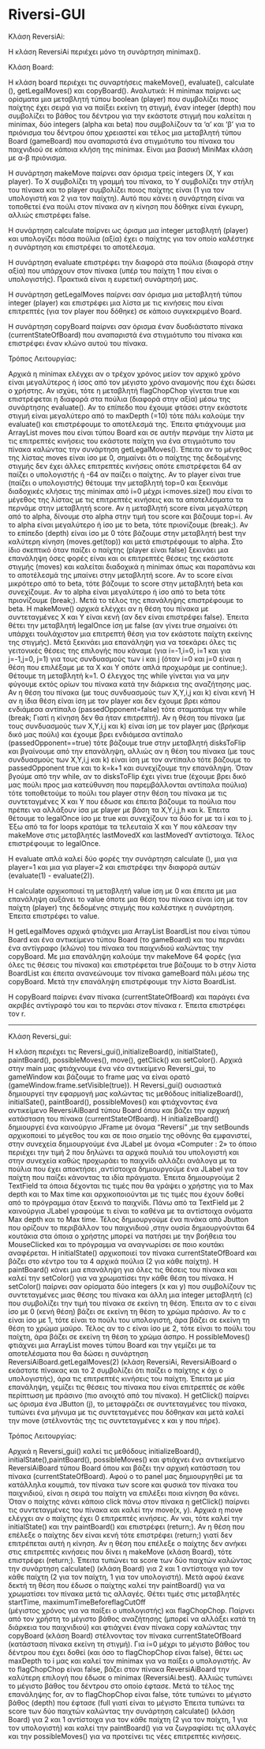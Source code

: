 # Riversi-GUI

Κλάση ReversiAi:

Η κλάση ReversiAi περιέχει μόνο τη συνάρτηση minimax().

Κλάση Board:

Η κλάση board περιέχει τις συναρτήσεις makeMove(), evaluate(), calculate (), getLegalMoves() και copyBoard().
Αναλυτικά:
Η minimax παίρνει ως ορίσματα μια μεταβλητή τύπου boolean (player) που συμβολίζει ποιος παίχτης έχει σειρά για
να παίξει εκείνη τη στιγμή, έναν integer (depth) που συμβολίζει το βάθος του δέντρου για την εκάστοτε στιγμή που
καλείται η minimax, δύο integers (alpha και beta) που συμβολίζουν τα ‘α’ και ‘β’ για το πριόνισμα του δέντρου όπου
χρειαστεί και τέλος μια μεταβλητή τύπου Board (gameBoard) που αναπαριστά ένα στιγμιότυπο του πίνακα του παιχνιδιού
σε κάποια κλήση της minimax. Είναι μια βασική MiniMax κλάση με α-β πριόνισμα.

Η συνάρτηση makeMove παίρνει σαν όρισμα τρείς integers (X, Y και player). Το X συμβολίζει τη γραμμή του πίνακα, το
Y συμβολίζει την στήλη του πίνακα και το player συμβολίζει ποιος παίχτης είναι (1 για τον υπολογιστή και 2 για τον
παίχτη). Αυτό που κάνει η συνάρτηση είναι να τοποθετεί ένα πούλι στον πίνακα αν η κίνηση που δόθηκε είναι
έγκυρη, αλλιώς επιστρέφει false.

Η συνάρτηση calculate παίρνει ως όρισμα μια integer μεταβλητή (player) και υπολογίζει πόσα πούλια (αξία) έχει ο
παίχτης για τον οποίο καλέστηκε η συνάρτηση και επιστρέφει το αποτέλεσμα.

Η συνάρτηση evaluate επιστρέφει την διαφορά στα πούλια (διαφορά στην αξία) που υπάρχουν στον πίνακα (υπέρ του
παίχτη 1 που είναι ο υπολογιστής). Πρακτικά είναι η ευρετική συνάρτησή μας.

Η συνάρτηση getLegalMoves παίρνει σαν όρισμα μια μεταβλητή τύπου integer (player) και επιστρέφει μια λίστα με
τις κινήσεις που είναι επιτρεπτές (για τον player που δόθηκε) σε κάποιο συγκεκριμένο Βoard.

Η συνάρτηση copyBoard παίρνει σαν όρισμα έναν δυσδιάστατο πίνακα (currentStateOfBoard) που αναπαριστά ένα
στιγμιότυπο του πίνακα και επιστρέφει έναν κλώνο αυτού του πίνακα.


Τρόπος Λειτουργίας:

Αρχικά η minimax ελέγχει αν ο τρέχον χρόνος μείον τον αρχικό χρόνο είναι μεγαλύτερος ή ίσος από τον μέγιστο
χρόνο αναμονής που έχει δώσει ο χρήστης. Αν ισχύει, τότε η μεταβλητή flagChopChop γίνεται true και επιστρέφεται
η διαφορά στα πούλια (διαφορά στην αξία) μέσω της συνάρτησης evaluate(). Αν το επίπεδο που έχουμε φτάσει στην
εκάστοτε στιγμή είναι μεγαλύτερο από το maxDepth (=10) τότε πάλι καλούμε την evaluate() και επιστρέφουμε το
αποτέλεσμά της. Έπειτα φτιάχνουμε μια ArrayList moves που είναι τύπου Board και σε αυτήν περνάμε την λίστα με
τις επιτρεπτές κινήσεις του εκάστοτε παίχτη για ένα στιγμιότυπο του πίνακα καλώντας την συνάρτηση getLegalMoves().
Έπειτα αν το μέγεθος της λίστας moves είναι ίσο με 0, σημαίνει ότι ο παίχτης της δεδομένης στιγμής δεν έχει άλλες
επιτρεπτές κινήσεις οπότε επιστρέφεται 64 αν παίζει ο υπολογιστής ή -64 αν παίζει ο παίχτης. Αν το player είναι
true (παίζει ο υπολογιστής) θέτουμε την μεταβλητή top=0 και ξεκινάμε διαδοχικές κλήσεις της minimax
από i=0 μέχρι i<moves.size() που είναι το μέγεθος της λίστας με τις επιτρεπτές κινήσεις και τα αποτελέσματα τα
περνάμε στην μεταβλητή score. Αν η μεταβλητή score είναι μεγαλύτερη από το alpha, δίνουμε στο alpha στην τιμή
του score και βάζουμε top=i. Αν το alpha είναι μεγαλύτερο ή ίσο με το beta, τότε πριονίζουμε (break;).
Αν το επίπεδο (depth) είναι ίσο με 0 τότε βάζουμε στην μεταβλητή best την καλύτερη κίνηση (moves.get(top)) και
μετά επιστρέφουμε το alpha. Στο ίδιο σκεπτικό όταν παίζει ο παίχτης (player είναι false) ξεκινάει μια επανάληψη
όσες φορές είναι και οι επιτρεπτές θέσεις της εκάστοτε στιγμής (moves) και καλείται διαδοχικά η minimax όπως
και παραπάνω και το αποτέλεσμά της μπαίνει στην μεταβλητή score. Αν το score είναι μικρότερο από το beta, τότε βάζουμε
το score στην μεταβλητή beta και συνεχίζουμε. Αν το alpha είναι μεγαλύτερο ή ίσο από το beta τότε πριονίζουμε (break;).
Μετά το τέλος της επανάληψης επιστρέφουμε το beta.
Η makeMove() αρχικά ελέγχει αν η θέση του πίνακα με συντεταγμένες X και Y είναι κενή (αν δεν είναι επιστρέφει false).
Έπειτα θέτει την μεταβλητή legalOnce ίση με false (αν γίνει true σημαίνει ότι υπάρχει τουλάχιστον μια επιτρεπτή θέση
για τον εκάστοτε παίχτη εκείνης της στιγμής). Μετά ξεκινάει μια επανάληψη για να τσεκάρει όλες τις γειτονικές θέσεις
της επιλογής που κάναμε (για i=-1,i=0, i=1 και για j=-1,j=0, j=1) για τους συνδυασμούς των i και j (όταν i=0 και j=0
είναι η θέση που επιλέξαμε με τα X και Y οπότε απλά προχωράμε με continue;). Θέτουμε τη μεταβλητή k=1. Ο έλεγχος της
while γίνεται για να μην φύγουμε εκτός ορίων του πίνακα κατά την διάρκεια της αναζήτησης μας. Αν η θέση του πίνακα
(με τους συνδυασμούς των X,Y,i,j και k) είναι κενή Ή αν η ίδια θέση είναι ίση με τον player και δεν έχουμε βρει κάπου
ενδιάμεσα αντίπαλο (passedOpponent=false) τότε σταματάμε την while (break; Γιατί η κίνηση δεν θα ήταν επιτρεπτή). 
Αν η θέση του πίνακα (με τους συνδυασμούς των X,Y,i,j και k) είναι ίση με τον player μας (βρήκαμε δικό μας πούλι) και
έχουμε βρει ενδιάμεσα αντίπαλο (passedOpponent==true) τότε βάζουμε true στην μεταβλητή disksToFlip  και βγαίνουμε από
την επανάληψη, αλλιώς αν η θέση του πίνακα (με τους συνδυασμούς των X,Y,i,j και k) είναι ίση με τον αντίπαλο τότε
βάζουμε το passedOpponent  true και το k=k+1 και συνεχίζουμε την επανάληψη. Όταν βγούμε από την while, αν το disksToFlip
έχει γίνει true (έχουμε βρει δικό μας πούλι προς μια κατεύθυνση που παρεμβάλλονται αντίπαλα πούλια) τότε τοποθετούμε
το πούλι του player στην θέση του πίνακα με τις συντεταγμένες X και Y που έδωσε και  έπειτα βάζουμε τα πούλια που
πρέπει να αλλάξουν ίσα με player με βάση τα X,Y,i,j,h και k. Έπειτα θέτουμε το legalOnce ίσο με true και συνεχίζουν
τα δύο for με τα i και το j. Έξω από τα for loops κρατάμε τα τελευταία X και Y που κάλεσαν την makeMove στις μεταβλητές
lastMovedX και lastMovedY αντίστοιχα. Τέλος επιστρέφουμε το legalOnce.

Η evaluate απλά καλεί δύο φορές την συνάρτηση calculate (), μια για player=1 και μια για player=2 και επιστρέφει
την διαφορά αυτών (evaluate(1) - evaluate(2)).

Η calculate αρχικοποιεί τη μεταβλητή value ίση με 0 και έπειτα με μια επανάληψη αυξάνει το value όποτε μια θέση 
του πίνακα είναι ίση με τον παίχτη (player) της δεδομένης στιγμής που καλέστηκε η συνάρτηση. Έπειτα επιστρέφει το value.

Η getLegalMoves αρχικά φτιάχνει μια ArrayList BoardList που είναι τύπου Board και ένα αντικείμενο τύπου
Board (το gameBoard) και του περνάει ένα αντίγραφο (κλώνο) του πίνακα του παιχνιδιού καλώντας την copyBoard. 
Με μια επανάληψη καλούμε την makeMove 64 φορές (για όλες τις θέσεις του πίνακα) και επιστρέφεται true βάζουμε
το b στην λίστα BoardList και έπειτα ανανεώνουμε τον πίνακα gameBoard πάλι μέσω της copyBoard. Μετά την επανάληψη
επιστρέφουμε την λίστα BoardList.

Η copyBoard παίρνει έναν πίνακα (currentStateOfBoard) και παράγει ένα ακριβές αντίγραφό του και το περνάει στον 
πίνακα r. Έπειτα επιστρέφει τον r.

-------------------------------------------------------------------------------------------------------

Κλάση Reversi_gui:

Η κλάση περιέχει τις Reversi_gui(),initializeBoard(), initialState(), paintBoard(), possibleMoves(), move(), getClick() και setColor().
Αρχικά στην main μας φτιάχνουμε ένα νέο αντικείμενο Reversi_gui, το gameWindow και βάζουμε το frame μας να είναι 
ορατό (gameWindow.frame.setVisible(true)).
Η Reversi_gui() ουσιαστικά δημιουργεί την εφαρμογή μας καλώντας τις μεθόδους initializeBoard(), initialSate(), paintBoard(),
possibleMoves() και φτιάχνοντας ένα αντικείμενο ReversiAiBoard τύπου Board όπου και βάζει την αρχική κατάσταση του
πίνακα (currentStateOfBoard).
Η initializeBoard() δημιουργεί ένα καινούργιο JFrame με όνομα “Reversi” ,με την setBounds αρχικοποιεί το μέγεθος
του και σε ποιο σημείο της οθόνης θα εμφανιστεί, στην συνεχεία δημιουργούμε ένα JLabel με όνομα  «Computer : 2»
το όποιο περιέχει την τιμή 2 που δηλώνει τα αρχικά πουλιά του υπολογιστή και στην συνεχεία καθώς  προχωράει το
παιχνίδι αλλάζει ανάλογα με τα πούλια που έχει αποκτήσει ,αντίστοιχα δημιουργούμε ένα JLabel για τον παίχτη που
παίζει κάνοντας τα ιδία πράγματα. Έπειτα δημιουργούμε 2 TextField τα όποια δέχονται τις τιμές που θα γράψει ο 
χρήστης για το Max depth και το Max time και αρχικοποιούνται με τις τιμές που έχουν δοθεί από το πρόγραμμα όταν
ξεκινά το παιχνίδι. Πάνω από τα  TextField με 2 καινούργια JLabel γραφούμε τι είναι το καθένα με τα αντίστοιχα
ονόματα  Max depth και το Max time. Τέλος δημιουργούμε ένα πινάκα από Jbutton που ορίζουν το περιβάλλον του
παιχνιδιού ,στην ουσία δημιουργούνται  64 κουτάκια στα όποια ο χρήστης μπορεί να πατήσει  με την βοήθεια του 
MouseClicked και  το πρόγραμμα να αναγνωρίσει σε ποιο κουτάκι αναφέρεται. 
Η initialState() αρχικοποιεί τον πίνακα currentStateOfBoard και βάζει στο κέντρο του τα 4 αρχικά πούλια (2 για
κάθε παίχτη).
Η paintBoard() κάνει μια επανάληψη για όλες τις θέσεις του πίνακα και καλεί την setColor() για να χρωματίσει 
την κάθε θέση του πίνακα.
Η setColor() παίρνει σαν ορίσματα δύο integers (x και y) που συμβολίζουν τις συντεταγμένες μιας θέσης του 
πίνακα και άλλη μια integer μεταβλητή (c) που συμβολίζει την τιμή του πίνακα σε εκείνη τη θέση. Έπειτα αν 
το c είναι ίσο με 0 (κενή θέση) βάζει σε εκείνη τη θέση το χρώμα πράσινο. Αν το c είναι ίσο με 1, τότε είναι
το πούλι του υπολογιστή, άρα βάζει σε εκείνη τη θέση το χρώμα μαύρο. Τέλος αν το c είναι ίσο με 2, τότε είναι 
το πούλι του παίχτη, άρα βάζει σε εκείνη τη θέση το χρώμα άσπρο.
Η possibleMoves() φτιάχνει μια ArrayList moves τύπου Board και την γεμίζει με τα αποτελέσματα που θα δώσει η 
συνάρτηση ReversiAiBoard.getLegalMoves(2) (κλάση ReversiAi, ReversiAiBoard ο εκάστοτε πίνακας και το 2 συμβολίζει 
ότι παίζει ο παίχτης κ όχι ο υπολογιστής), άρα τις επιτρεπτές κινήσεις του παίχτη. Έπειτα με μία επανάληψη, 
γεμίζει τις θέσεις του πίνακα που είναι επιτρεπτές σε κάθε περίπτωση με πράσινο (πιο ανοιχτό από του πίνακα).
Η getClick() παίρνει ως όρισμα ένα JButton (j), το μεταφράζει σε συντεταγμένες του πίνακα, τυπώνει ένα μήνυμα 
με τις συντεταγμένες που δόθηκαν και μετά καλεί την move (στέλνοντάς της τις συντεταγμένες x και y που πήρε). 

Τρόπος Λειτουργίας:

Αρχικά η Reversi_gui() καλεί τις μεθόδους initializeBoard(), initialState(),paintBoard(), possibleMoves() και
φτιάχνει ένα αντικείμενο ReversiAiBoard τύπου Board όπου και βάζει την αρχική κατάσταση του πίνακα (currentStateOfBoard).
Αφού ο το panel μας δημιουργηθεί με τα κατάλληλα κουμπιά, τον πίνακα των score και φυσικά τον πίνακα του παιχνιδιού, είναι
η σειρά του παίχτη να επιλέξει ποια κίνηση θα κάνει. Όταν ο παίχτης κάνει κάποιο click πάνω στον πίνακα η getClick() 
παίρνει τις συντεταγμένες του πίνακα και καλεί την move(x, y). Αρχικά η move ελέγχει αν ο παίχτης έχει 0 επιτρεπτές 
κινήσεις. Αν ναι, τότε καλεί την initialState() και την paintBoard() και επιστρέφει (return;). Αν η θέση που επέλεξε 
ο παίχτης δεν είναι κενή τότε επιστρέφει (return;) γιατί δεν επιτρέπεται αυτή η κίνηση. Αν η θέση που επέλεξε ο παίχτης
δεν ανήκει στις επιτρεπτές κινήσεις που δίνει η makeMove (κλάση Board), τότε επιστρέφει (return;). Έπειτα τυπώνει τα
score των δύο παιχτών καλώντας την συνάρτηση calculate() (κλάση Board) για 2 και 1 αντίστοιχα για τον κάθε παίχτη 
(2 για τον παίχτη, 1 για τον υπολογιστή). Μετά αφού έκανε δεκτή τη θέση που έδωσε ο παίχτης καλεί την paintBoard() 
για να χρωματίσει τον πίνακα μετά τις αλλαγές. Θέτει τιμές στις μεταβλητές startTime, maximumTimeBeforeflagCutOff  
(μέγιστος χρόνος για να παίξει ο υπολογιστής) και flagChopChop. Παίρνει από τον χρήστη το μέγιστο βάθος αναζήτησης 
(μπορεί να αλλάξει κατά τη διάρκεια του παιχνιδιού) και φτιάχνει έναν πίνακα copy καλώντας την copyBoard (κλάση Board)
στέλνοντας τον πίνακα currentStateOfBoard (κατάσταση πίνακα εκείνη τη στιγμή). Για i=0 μέχρι το μέγιστο βάθος του δέντρου
που έχει δοθεί (και όσο το flagChopChop είναι false), θέτει ως maxDepth το i μας και καλεί τον minimax για να παίξει ο υπολογιστής.
Αν το flagChopChop είναι false, βάζει στον πίνακα ReversiAiBoard την καλύτερη επιλογή που έδωσε ο minimax (ReversiAi.best). 
Αλλιώς τυπώνει το μέγιστο βάθος του δέντρου στο οποίο έφτασε. Μετά το τέλος της επανάληψης for, αν το flagChopChop
είναι false, τότε τυπώνει το μέγιστο βάθος (depth) που έφτασε (full γιατί είναι το μέγιστο Έπειτα τυπώνει τα score των
δύο παιχτών καλώντας την συνάρτηση calculate() (κλάση Board) για 2 και 1 αντίστοιχα για τον κάθε παίχτη 
(2 για τον παίχτη, 1 για τον υπολογιστή) και καλεί την paintBoard() για να ζωγραφίσει τις αλλαγές και την possibleMoves()
για να προτείνει τις νέες επιτρεπτές κινήσεις.
